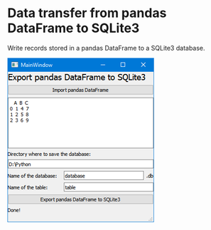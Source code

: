 # Data transfer from pandas DataFrame to SQLite3

Write records stored in a pandas DataFrame to a SQLite3 database.

<img src="mainwindow.png">
